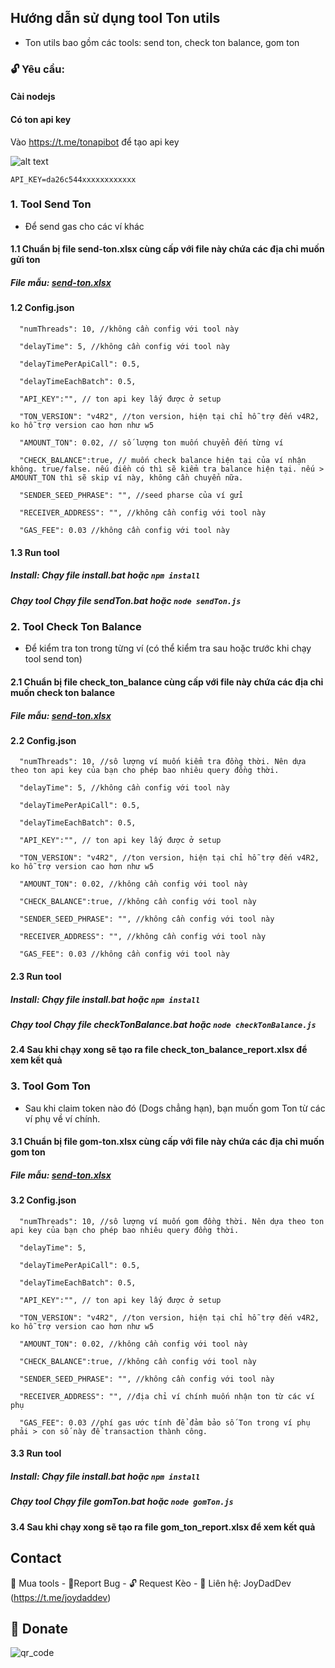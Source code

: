 ## Hướng dẫn sử dụng tool Ton utils

- Ton utils bao gồm các tools: send ton, check ton balance, gom ton
### 🔓 Yêu cầu: 

#### Cài nodejs
#### Có ton api key

Vào https://t.me/tonapibot để tạo api key

![alt text](/images/ton-apikey.png)

```
API_KEY=da26c544xxxxxxxxxxxx
```

### 1. Tool Send Ton
- Để send gas cho các ví khác
#### 1.1 Chuẩn bị file send-ton.xlsx cùng cấp với file này chứa các địa chỉ muốn gửi ton

##### File mẫu: [send-ton.xlsx](file-mau/send-ton.xlsx)

#### 1.2 Config.json
```
  "numThreads": 10, //không cần config với tool này

  "delayTime": 5, //không cần config với tool này

  "delayTimePerApiCall": 0.5,

  "delayTimeEachBatch": 0.5,

  "API_KEY":"", // ton api key lấy được ở setup

  "TON_VERSION": "v4R2", //ton version, hiện tại chỉ hỗ trợ đến v4R2, ko hỗ trợ version cao hơn như w5

  "AMOUNT_TON": 0.02, // số lượng ton muốn chuyển đến từng ví

  "CHECK_BALANCE":true, // muốn check balance hiện tại của ví nhận không. true/false. nếu điền có thì sẽ kiểm tra balance hiện tại. nếu > AMOUNT_TON thì sẽ skip ví này, không cần chuyển nữa.

  "SENDER_SEED_PHRASE": "", //seed pharse của ví gửi

  "RECEIVER_ADDRESS": "", //không cần config với tool này

  "GAS_FEE": 0.03 //không cần config với tool này
```

#### 1.3 Run tool

##### Install: Chạy file install.bat hoặc `npm install`

##### Chạy tool Chạy file sendTon.bat hoặc `node sendTon.js`


### 2. Tool Check Ton Balance

- Để kiểm tra ton trong từng ví (có thể kiểm tra sau hoặc trước khi chạy tool send ton)

#### 2.1 Chuẩn bị file check_ton_balance cùng cấp với file này chứa các địa chỉ muốn check ton balance

##### File mẫu: [send-ton.xlsx](file-mau/check_ton_balance.xlsx)

#### 2.2 Config.json
```
  "numThreads": 10, //sô lượng ví muốn kiểm tra đồng thời. Nên dựa theo ton api key của bạn cho phép bao nhiêu query đồng thời.

  "delayTime": 5, //không cần config với tool này

  "delayTimePerApiCall": 0.5,

  "delayTimeEachBatch": 0.5,

  "API_KEY":"", // ton api key lấy được ở setup

  "TON_VERSION": "v4R2", //ton version, hiện tại chỉ hỗ trợ đến v4R2, ko hỗ trợ version cao hơn như w5

  "AMOUNT_TON": 0.02, //không cần config với tool này

  "CHECK_BALANCE":true, //không cần config với tool này

  "SENDER_SEED_PHRASE": "", //không cần config với tool này

  "RECEIVER_ADDRESS": "", //không cần config với tool này

  "GAS_FEE": 0.03 //không cần config với tool này
```

#### 2.3 Run tool

##### Install: Chạy file install.bat hoặc `npm install`

##### Chạy tool Chạy file checkTonBalance.bat hoặc `node checkTonBalance.js`

#### 2.4 Sau khi chạy xong sẽ tạo ra file check_ton_balance_report.xlsx để xem kết quả

### 3. Tool Gom Ton

- Sau khi claim token nào đó (Dogs chẳng hạn), bạn muốn gom Ton từ các ví phụ về ví chính.

#### 3.1 Chuẩn bị file gom-ton.xlsx cùng cấp với file này chứa các địa chỉ muốn gom ton

##### File mẫu: [send-ton.xlsx](file-mau/gom-ton.xlsx)

#### 3.2 Config.json
```
  "numThreads": 10, //sô lượng ví muốn gom đồng thời. Nên dựa theo ton api key của bạn cho phép bao nhiêu query đồng thời.

  "delayTime": 5,

  "delayTimePerApiCall": 0.5,

  "delayTimeEachBatch": 0.5,

  "API_KEY":"", // ton api key lấy được ở setup

  "TON_VERSION": "v4R2", //ton version, hiện tại chỉ hỗ trợ đến v4R2, ko hỗ trợ version cao hơn như w5

  "AMOUNT_TON": 0.02, //không cần config với tool này

  "CHECK_BALANCE":true, //không cần config với tool này

  "SENDER_SEED_PHRASE": "", //không cần config với tool này

  "RECEIVER_ADDRESS": "", //địa chỉ ví chính muốn nhận ton từ các ví phụ

  "GAS_FEE": 0.03 //phí gas ước tính để đảm bảo số Ton trong ví phụ phải > con số này để transaction thành công.
```

#### 3.3 Run tool

##### Install: Chạy file install.bat hoặc `npm install`

##### Chạy tool Chạy file gomTon.bat hoặc `node gomTon.js`

#### 3.4 Sau khi chạy xong sẽ tạo ra file gom_ton_report.xlsx để xem kết quả

## Contact
🛒 Mua tools - 🐞Report Bug - 🔓 Request Kèo - 🛫 Liên hệ: JoyDadDev (https://t.me/joydaddev)

## 🎁 Donate
![qr_code](tpbank.png)